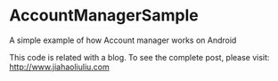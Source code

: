 AccountManagerSample
====================

A simple example of how Account manager works on Android

This code is related with a blog. To see the complete post, please
visit:
http://www.jiahaoliuliu.com
